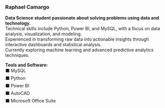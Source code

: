 ### Raphael Camargo


**Data Science student passionate about solving problems using data and technology.**  
Technical skills include Python, Power BI, and MySQL, with a focus on data analysis, visualization, and modeling.  
Experienced in transforming raw data into actionable insights through interactive dashboards and statistical analysis.  
Currently exploring machine learning and advanced predictive analytics techniques.  

**Tools and Software:**  
⬛ MySQL  
⬛ Python  
⬛ Power BI  
⬛ AutoCAD  
⬛ Microsoft Office Suite  


